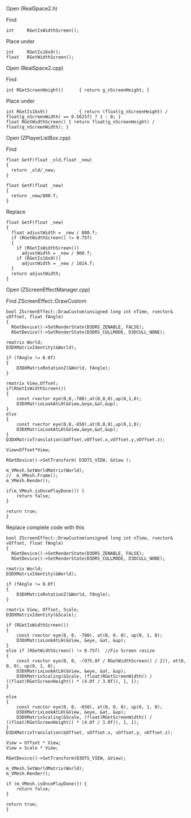 Open (RealSpace2.h)<br>

Find<br>

    int     RGetIsWidthScreen();
 
Place under<br>

    int		RGetIs16x9();
    float   RGetWidthScreen();
    
Open (RealSpace2.cpp)

Find<br>

    int RGetScreenHeight()		{ return g_nScreenHeight; }

Place under<br>

    int RGetIs16x9()			{ return (float(g_nScreenHeight) / float(g_nScreenWidth) == 0.5625f) ? 1 : 0; }
    float RGetWidthScreen() { return float(g_nScreenHeight) / float(g_nScreenWidth); }
 
Open (ZPlayerListBox.cpp) <br>

Find
    
    float GetF(float _old,float _new)
    {
      return _old/_new;
    }

    float GetF(float _new)
    {
      return _new/800.f;
    }
    
Replace

    float GetF(float _new)
    {
      float adjustWidth = _new / 800.f;
      if (RGetWidthScreen() != 0.75f)
      {
        if (RGetIsWidthScreen())
          adjustWidth = _new / 960.f;
        if (RGetIs16x9())
          adjustWidth = _new / 1024.f;
      }
      return adjustWidth;
    }
    
Open (ZScreenEffectManager.cpp)<br>

Find ZScreenEffect::DrawCustom<br>

    bool ZScreenEffect::DrawCustom(unsigned long int nTime, rvector& vOffset, float fAngle)
    {
      RGetDevice()->SetRenderState(D3DRS_ZENABLE, FALSE);
      RGetDevice()->SetRenderState(D3DRS_CULLMODE, D3DCULL_NONE);

	rmatrix World;
	D3DXMatrixIdentity(&World);

	if (fAngle != 0.0f)
	{
		D3DXMatrixRotationZ(&World, fAngle);
	}

	rmatrix View,Offset;
	if(RGetIsWidthScreen())
	{
		const rvector eye(0,0,-780),at(0,0,0),up(0,1,0);
		D3DXMatrixLookAtLH(&View,&eye,&at,&up);
	}
	else
	{
		const rvector eye(0,0,-650),at(0,0,0),up(0,1,0);
		D3DXMatrixLookAtLH(&View,&eye,&at,&up);
	}
	D3DXMatrixTranslation(&Offset,vOffset.x,vOffset.y,vOffset.z);

	View=Offset*View;

	RGetDevice()->SetTransform( D3DTS_VIEW, &View );

	m_VMesh.SetWorldMatrix(World);
	//	m_VMesh.Frame();
	m_VMesh.Render();

	if(m_VMesh.isOncePlayDone()) {
		return false;
	}

	return true;
    }
  
Replace complete code with this

    bool ZScreenEffect::DrawCustom(unsigned long int nTime, rvector& vOffset, float fAngle)
    {
      RGetDevice()->SetRenderState(D3DRS_ZENABLE, FALSE);
      RGetDevice()->SetRenderState(D3DRS_CULLMODE, D3DCULL_NONE);

	rmatrix World;
	D3DXMatrixIdentity(&World);

	if (fAngle != 0.0f)
	{
		D3DXMatrixRotationZ(&World, fAngle);
	}

	rmatrix View, Offset, Scale;
	D3DXMatrixIdentity(&Scale);

	if (RGetIsWidthScreen())
	{
		const rvector eye(0, 0, -780), at(0, 0, 0), up(0, 1, 0);
		D3DXMatrixLookAtLH(&View, &eye, &at, &up);
	}
	else if (RGetWidthScreen() != 0.75f)  //Fix Screen resize
	{
		const rvector eye(0, 0, -(975.0f / RGetWidthScreen() / 2)), at(0, 0, 0), up(0, 1, 0);
		D3DXMatrixLookAtLH(&View, &eye, &at, &up);
		D3DXMatrixScaling(&Scale, (float)RGetScreenWidth() / ((float)RGetScreenHeight() * (4.0f / 3.0f)), 1, 1);
	}

	else
	{
		const rvector eye(0, 0, -650), at(0, 0, 0), up(0, 1, 0);
		D3DXMatrixLookAtLH(&View, &eye, &at, &up);
		D3DXMatrixScaling(&Scale, (float)RGetScreenWidth() / ((float)RGetScreenHeight() * (4.0f / 3.0f)), 1, 1);
	}
	D3DXMatrixTranslation(&Offset, vOffset.x, vOffset.y, vOffset.z);

	View = Offset * View;
	View = Scale * View;

	RGetDevice()->SetTransform(D3DTS_VIEW, &View);

	m_VMesh.SetWorldMatrix(World);
	m_VMesh.Render();

	if (m_VMesh.isOncePlayDone()) {
		return false;
	}

	return true;
    }

    
    
    
    
    
    
    
    
    
    
    
    
    
    
    
    
